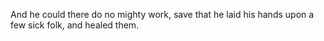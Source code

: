 And he could there do no mighty work, save that he laid his hands upon a few sick folk, and healed them.
